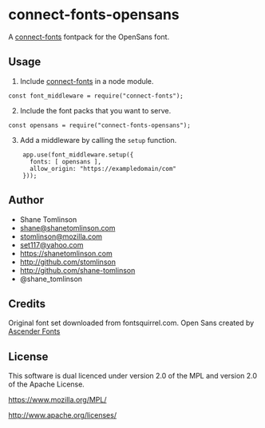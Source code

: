 # connect-fonts-opensans

A [connect-fonts](https://github.com/shane-tomlinson/connect-fonts) fontpack for the OpenSans font.

## Usage

1. Include [connect-fonts](https://github.com/shane-tomlinson/connect-fonts) in a node module.
```
const font_middleware = require("connect-fonts");
```

2. Include the font packs that you want to serve.
```
const opensans = require("connect-fonts-opensans");
```

3. Add a middleware by calling the `setup` function.
```
    app.use(font_middleware.setup({
      fonts: [ opensans ],
      allow_origin: "https://exampledomain/com"
    }));
```


## Author
* Shane Tomlinson
* shane@shanetomlinson.com
* stomlinson@mozilla.com
* set117@yahoo.com
* https://shanetomlinson.com
* http://github.com/stomlinson
* http://github.com/shane-tomlinson
* @shane_tomlinson

## Credits

Original font set downloaded from fontsquirrel.com. Open Sans created by [Ascender Fonts](http://www.ascenderfonts.com/)

## License

This software is dual licenced under version 2.0 of the MPL and version 2.0 of
the Apache License.

  https://www.mozilla.org/MPL/

  http://www.apache.org/licenses/


